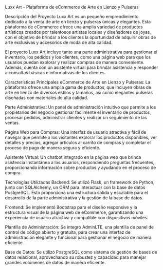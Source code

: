 
Luxx Art - Plataforma de eCommerce de Arte en Lienzo y Pulseras

Descripción del Proyecto
Luxx Art es un pequeño emprendimiento dedicado a la venta de arte en lienzo y pulseras únicas y elegantes. Esta plataforma de eCommerce ofrece una amplia variedad de productos artísticos creados por talentosos artistas locales y diseñadores de joyas, con el objetivo de brindar a los clientes la oportunidad de adquirir obras de arte exclusivas y accesorios de moda de alta calidad.

El proyecto Luxx Art incluye tanto una parte administrativa para gestionar el inventario, los pedidos y los clientes, como una página web para que los usuarios puedan explorar y realizar compras de manera conveniente. Además, cuenta con un asistente virtual para brindar asistencia y responder a consultas básicas e informativas de los clientes.

Características Principales
eCommerce de Arte en Lienzo y Pulseras: La plataforma ofrece una amplia gama de productos, que incluyen obras de arte en lienzo de diversos estilos y tamaños, así como elegantes pulseras diseñadas con materiales de alta calidad.

Parte Administrativa: Un panel de administración intuitivo que permite a los propietarios del negocio gestionar fácilmente el inventario de productos, procesar pedidos, administrar clientes y realizar un seguimiento de las ventas.

Página Web para Compras: Una interfaz de usuario atractiva y fácil de navegar que permite a los visitantes explorar los productos disponibles, ver detalles y precios, agregar artículos al carrito de compras y completar el proceso de pago de manera segura y eficiente.

Asistente Virtual: Un chatbot integrado en la página web que brinda asistencia instantánea a los usuarios, respondiendo preguntas frecuentes, proporcionando información sobre productos y ayudando en el proceso de compra.

Tecnologías Utilizadas
Backend: Se utilizó Flask, un framework de Python, junto con SQLAlchemy, un ORM para interactuar con la base de datos PostgreSQL. Esto proporciona una estructura sólida y escalable para el desarrollo de la parte administrativa y la gestión de la base de datos.

Frontend: Se implementó Bootstrap para el diseño responsive y la estructura visual de la página web de eCommerce, garantizando una experiencia de usuario atractiva y compatible con dispositivos móviles.

Plantilla de Administración: Se integró AdminLTE, una plantilla de panel de control de código abierto y gratuita, para crear una interfaz de administración elegante y funcional para gestionar el negocio de manera eficiente.

Base de Datos: Se utilizó PostgreSQL como sistema de gestión de bases de datos relacional, aprovechando su robustez y capacidad para manejar grandes volúmenes de datos de manera eficiente.
